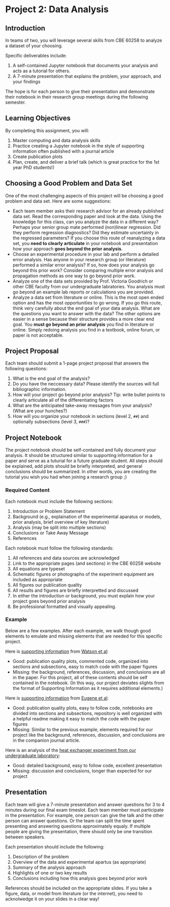 # Project 2: Data Analysis

## Introduction

In teams of two, you will leverage several skills from CBE 60258 to analyze a dataset of your choosing.

Specific deliverables include:
1. A self-contained Jupyter notebook that documents your analysis and acts as a tutorial for others.
2. A 7-minute presentation that explains the problem, your approach, and your findings

The hope is for each person to give their presentation and demonstrate their notebook in their research group meetings during the following semester.

## Learning Objectives

By completing this assignment, you will:
1. Master computing and data analysis skills
2. Practice creating a Jupyter notebook in the style of supporting information often published with a journal article
3. Create publication plots
3. Plan, create, and deliver a brief talk (which is great practice for the 1st year PhD students!)

## Choosing a Good Problem and Data Set

One of the most challenging aspects of this project will be choosing a good problem and data set. Here are some suggestions:
* Each team member asks their research advisor for an already published data set. Read the corresponding paper and look at the data. Using the knowledge for this class, can you analyze the data in a different way? Perhaps your senior group mate performed (non)linear regression. Did they perform regression diagnostics? Did they estimate uncertainty in the regressed parameters? If you choose this route of reanalyzing a data set, you **need to clearly articulate** in your notebook and presentation how your approach **goes beyond the prior analysis**.
* Choose an experimental procedure in your lab and perform a detailed error analysis. Has anyone in your research group (or literature) performed a similar error analysis? If so, how does your analysis go beyond this prior work? Consider comparing multiple error analysis and propagation methods as one way to go beyond prior work.
* Analyze one of the data sets provided by Prof. Victoria Goodrich or other CBE faculty from our undergraduate labratories. You analysis must go beyond an example lab reports or calculations you are provided.
* Analyze a data set from literature or online. This is the most open ended option and has the most opportunities to go wrong. If you go this route, think very carefully about the end goal of your data analysis. What are the questions you want to answer with the data? The other options are easier in a sense because their structure provides a more clear end goal. You **must go beyond an prior analysis** you find in literature or online. Simply redoing analysis you find in a textbook, online forum, or paper is not acceptable.

## Project Proposal

Each team should submit a 1-page project proposal that answers the following questions:
1. What is the end goal of the analysis?
2. Do you have the neccessary data? Please identify the sources will full bibliographic information.
3. How will your project go beyond prior analysis? Tip: write bullet points to clearly articulate all of the differentiating factors
4. What are the anticipated take-away messages from your analysis? (What are your hunches?)
5. How will you organize your notebook in sections (level 2, `##`) and optionally subsections (level 3, `###`)?

## Project Notebook

The project notebook should be self-contained and fully document your analysis. It should be structured similar to supporting information for a paper and serve as a tuturial for a future graduate student. All steps should be explained, add plots should be briefly interpreted, and general conclusions should be summarized. In other words, you are creating the tutorial you wish you had when joining a research group ;)

### Required Content

Each notebook must include the following sections:
1. Introduction or Problem Statement
2. Background (e.g., explaination of the experimental aparatus or models, prior analysis, brief overview of key literature)
2. Analysis (may be split into multiple sections)
4. Conclusions or Take Away Message
5. References

Each notebook must follow the following standards:
1. All references and data sources are acknowledged
2. Link to the appropriate pages (and sections) in the CBE 60258 website
3. All equations are typeset
4. Schematic figures or photographs of the experiment equipment are included as appropriate
5. All figures our publication quality
6. All results and figures are briefly interpretted and discussed
7. In either the introduction or background, you must explain how your project goes beyond prior analysis
8. Be professional formatted and visually appealing.

### Example

Below are a few examples. After each example, we walk though good elements to emulate and missing elements that are needed for this specific project.

Here is [supporting information](https://github.com/dowlinglab/CO2-to-carbs-analysis/blob/main/Watson_supporting_calculations.ipynb) from [Watson et al](https://pubs.acs.org/doi/full/10.1021/acsenergylett.2c01550):
* Good: publication quality plots, commented code, organized into sections and subsections, easy to match code with the paper figures
* Missing: the background, references, discussion, and conclusions are all in the paper. For this project, all of these contents should be self contained in the notebook. (In this way, our project deviates slights from the format of Supporting Information as it requires additional elements.)

Here is [supporting information](https://github.com/dowlinglab/multiscale-adsorption-targets) from [Eugene et al](https://pubs.acs.org/doi/10.1021/acsestengg.0c00046):
* Good: publication quality plots, easy to follow code, notebooks are divided into sections and subsections, repository is well organized with a helpful readme making it easy to match the code with the paper figures
* Missing: Similar to the previous example, elements required for our project like the background, references, discussion, and conclusions are in the companion journal article.

Here is an analysis of the [heat exchanger experiment from our undergraduate laboratory](https://jckantor.github.io/cbe31358-book/notebooks/01/00_hx.html):
* Good: detailed background, easy to follow code, excellent presentation
* Missing: discussion and conclusions, longer than expected for our project

## Presentation

Each team will give a 7-minute presentation and answer questions for 3 to 4 minutes during our final exam timeslot. Each team member must participate in the presentation. For example, one person can give the talk and the other person can answer questions. Or the team can split the time spent presenting and answering questions approximately equaly. If multiple people are giving the presentation, there should only be one transition between speakers.

Each presentation should include the following:
1. Description of the problem
2. Overview of the data and experimental apartus (as appropriate)
3. Summary of the analysis approach
4. Highlights of one or two key results
5. Conclusions including how this analysis goes beyond prior work

References should be included on the appropriate slides. If you take a figure, data, or model from literature (or the internet), you need to acknolwedge it on your slides in a clear way!
